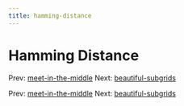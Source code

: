 ```yaml
---
title: hamming-distance
---
```




# Hamming Distance

Prev:
[meet-in-the-middle](meet-in-the-middle.md)
Next:
[beautiful-subgrids](beautiful-subgrids.md)

Prev:
[meet-in-the-middle](meet-in-the-middle.md)
Next:
[beautiful-subgrids](beautiful-subgrids.md)
